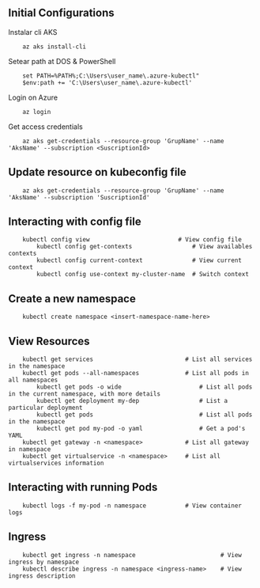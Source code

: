 ## Initial Configurations
Instalar cli AKS
```ssh
	az aks install-cli
```
Setear path at DOS & PowerShell
```ssh
	set PATH=%PATH%;C:\Users\user_name\.azure-kubectl"
   	$env:path += 'C:\Users\user_name\.azure-kubectl'
```
Login on Azure
```ssh
	az login
```
Get access credentials
```ssh
	az aks get-credentials --resource-group 'GrupName' --name 'AksName' --subscription <SuscriptionId> 
```

## Update resource on kubeconfig file
```ssh
	az aks get-credentials --resource-group 'GrupName' --name 'AksName' --subscription 'SuscriptionId' 
```

## Interacting with config file
```ssh
	kubectl config view                         # View config file
    	kubectl config get-contexts                 # View availables contexts
    	kubectl config current-context              # View current context
    	kubectl config use-context my-cluster-name  # Switch context
```

## Create a new namespace
```ssh
	kubectl create namespace <insert-namespace-name-here>
```

## View Resources
```ssh
	kubectl get services                          # List all services in the namespace
   	kubectl get pods --all-namespaces             # List all pods in all namespaces
    	kubectl get pods -o wide                      # List all pods in the current namespace, with more details
    	kubectl get deployment my-dep                 # List a particular deployment
    	kubectl get pods                              # List all pods in the namespace
    	kubectl get pod my-pod -o yaml                # Get a pod's YAML
	kubectl get gateway -n <namespace>            # List all gateway in namespace
	kubectl get virtualservice -n <namespace>     # List all virtualservices information
```

## Interacting with running Pods
```ssh
	kubectl logs -f my-pod -n namespace           # View container logs
```

## Ingress
```ssh
	kubectl get ingress -n namespace           				# View ingress by namespace
	kubectl describe ingress -n namespace <ingress-name>	# View ingress description
```
